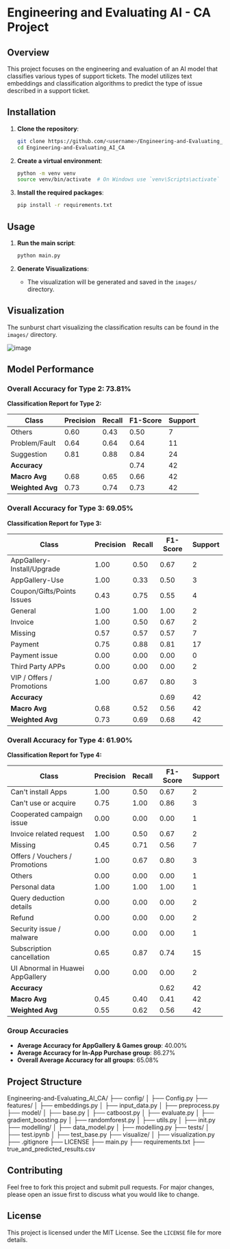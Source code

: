 # Engineering and Evaluating AI - CA Project

## Overview
This project focuses on the engineering and evaluation of an AI model that classifies various types of support tickets. The model utilizes text embeddings and classification algorithms to predict the type of issue described in a support ticket.

## Installation
1. **Clone the repository**:
    ```bash
    git clone https://github.com/<username>/Engineering-and-Evaluating_AI_CA.git
    cd Engineering-and-Evaluating_AI_CA
    ```
2. **Create a virtual environment**:
    ```bash
    python -m venv venv
    source venv/bin/activate  # On Windows use `venv\Scripts\activate`
    ```
3. **Install the required packages**:
    ```bash
    pip install -r requirements.txt
    ```
## Usage

1. **Run the main script**:
    ```bash
    python main.py
    ```

2. **Generate Visualizations**:
    - The visualization will be generated and saved in the `images/` directory.

## Visualization

The sunburst chart visualizing the classification results can be found in the `images/` directory.

![image](https://github.com/user-attachments/assets/3ee38675-49fc-4939-9ad9-728fafa90852)

## Model Performance

### Overall Accuracy for Type 2: 73.81%
**Classification Report for Type 2:**

| Class             | Precision | Recall | F1-Score | Support |
|-------------------|-----------|--------|----------|---------|
| Others            | 0.60      | 0.43   | 0.50     | 7       |
| Problem/Fault     | 0.64      | 0.64   | 0.64     | 11      |
| Suggestion        | 0.81      | 0.88   | 0.84     | 24      |
| **Accuracy**      |           |        | 0.74     | 42      |
| **Macro Avg**     | 0.68      | 0.65   | 0.66     | 42      |
| **Weighted Avg**  | 0.73      | 0.74   | 0.73     | 42      |

### Overall Accuracy for Type 3: 69.05%
**Classification Report for Type 3:**

| Class                              | Precision | Recall | F1-Score | Support |
|------------------------------------|-----------|--------|----------|---------|
| AppGallery-Install/Upgrade         | 1.00      | 0.50   | 0.67     | 2       |
| AppGallery-Use                     | 1.00      | 0.33   | 0.50     | 3       |
| Coupon/Gifts/Points Issues         | 0.43      | 0.75   | 0.55     | 4       |
| General                            | 1.00      | 1.00   | 1.00     | 2       |
| Invoice                            | 1.00      | 0.50   | 0.67     | 2       |
| Missing                            | 0.57      | 0.57   | 0.57     | 7       |
| Payment                            | 0.75      | 0.88   | 0.81     | 17      |
| Payment issue                      | 0.00      | 0.00   | 0.00     | 0       |
| Third Party APPs                   | 0.00      | 0.00   | 0.00     | 2       |
| VIP / Offers / Promotions          | 1.00      | 0.67   | 0.80     | 3       |
| **Accuracy**                       |           |        | 0.69     | 42      |
| **Macro Avg**                      | 0.68      | 0.52   | 0.56     | 42      |
| **Weighted Avg**                   | 0.73      | 0.69   | 0.68     | 42      |

### Overall Accuracy for Type 4: 61.90%
**Classification Report for Type 4:**

| Class                              | Precision | Recall | F1-Score | Support |
|------------------------------------|-----------|--------|----------|---------|
| Can't install Apps                 | 1.00      | 0.50   | 0.67     | 2       |
| Can't use or acquire               | 0.75      | 1.00   | 0.86     | 3       |
| Cooperated campaign issue          | 0.00      | 0.00   | 0.00     | 1       |
| Invoice related request            | 1.00      | 0.50   | 0.67     | 2       |
| Missing                            | 0.45      | 0.71   | 0.56     | 7       |
| Offers / Vouchers / Promotions     | 1.00      | 0.67   | 0.80     | 3       |
| Others                             | 0.00      | 0.00   | 0.00     | 1       |
| Personal data                      | 1.00      | 1.00   | 1.00     | 1       |
| Query deduction details            | 0.00      | 0.00   | 0.00     | 2       |
| Refund                             | 0.00      | 0.00   | 0.00     | 2       |
| Security issue / malware           | 0.00      | 0.00   | 0.00     | 1       |
| Subscription cancellation          | 0.65      | 0.87   | 0.74     | 15      |
| UI Abnormal in Huawei AppGallery   | 0.00      | 0.00   | 0.00     | 2       |
| **Accuracy**                       |           |        | 0.62     | 42      |
| **Macro Avg**                      | 0.45      | 0.40   | 0.41     | 42      |
| **Weighted Avg**                   | 0.55      | 0.62   | 0.56     | 42      |

### Group Accuracies
- **Average Accuracy for AppGallery & Games group**: 40.00%
- **Average Accuracy for In-App Purchase group**: 86.27%
- **Overall Average Accuracy for all groups**: 65.08%

## Project Structure
Engineering-and-Evaluating_AI_CA/
├── config/
│ ├── Config.py
├── features/
│ ├── embeddings.py
│ ├── input_data.py
│ ├── preprocess.py
├── model/
│ ├── base.py
│ ├── catboost.py
│ ├── evaluate.py
│ ├── gradient_boosting.py
│ ├── randomforest.py
│ ├── utils.py
│ ├── init.py
├── modelling/
│ ├── data_model.py
│ ├── modelling.py
├── tests/
│ ├── test.ipynb
│ ├── test_base.py
├── visualize/
│ ├── visualization.py
├── .gitignore
├── LICENSE
├── main.py
├── requirements.txt
├── true_and_predicted_results.csv

## Contributing

Feel free to fork this project and submit pull requests. For major changes, please open an issue first to discuss what you would like to change.

## License

This project is licensed under the MIT License. See the `LICENSE` file for more details.
